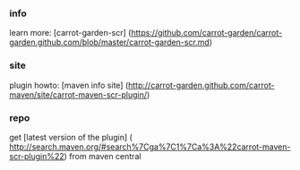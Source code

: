 ### info

learn more:
[carrot-garden-scr]
(https://github.com/carrot-garden/carrot-garden.github.com/blob/master/carrot-garden-scr.md)

### site

plugin howto:
[maven info site]
(http://carrot-garden.github.com/carrot-maven/site/carrot-maven-scr-plugin/)

### repo

get
[latest version of the plugin]
( http://search.maven.org/#search%7Cga%7C1%7Ca%3A%22carrot-maven-scr-plugin%22)
from maven central

